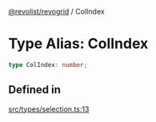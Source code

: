 [@revolist/revogrid](README.md) / ColIndex

# Type Alias: ColIndex

```ts
type ColIndex: number;
```

## Defined in

[src/types/selection.ts:13](https://github.com/revolist/revogrid/blob/6d16baf0ac19236f5511b0ce2aeccf75326e95c2/src/types/selection.ts#L13)
